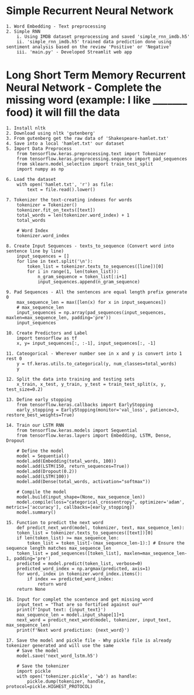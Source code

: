 # Simple Recurrent Neural Network
    1. Word Embedding - Text preprocessing
    2. Simple RNN
        i. Using IMDB dataset preprocessing and saved 'simple_rnn_imdb.h5'
        ii. 'simple_rnn_imdb.h5' trained data prediction done using sentiment analysis based on the review 'Positive' or 'Negative'
        iii. 'main.py' - Developed Streamlit web app


# Long Short Term Memory Recurrent Neural Network - Complete the missing word (example: I like _______ food) it will fill the data 
    1. Install nltk
    2. Download using nltk 'gutenberg'
    3. From gutenberg get the raw data of 'Shakespeare-hamlet.txt'
    4. Save into a local 'hamlet.txt' our dataset
    5. Import Data Preprocess
        from tensorflow.keras.preprocessing.text import Tokenizer
        from tensorflow.keras.preprocessing.sequence import pad_sequences
        from sklearn.model_selection import train_test_split
        import numpy as np
    
    6. Load the dataset
        with open('hamlet.txt', 'r') as file:
            text = file.read().lower()

    7. Tokenizer the text-creating indexes for words
        tokenizer = Tokenizer()
        tokenizer.fit_on_texts([text])
        total_words = len(tokenizer.word_index) + 1
        total_words

        # Word Index
        tokenizer.word_index
    
    8. Create Input Sequences - texts_to_sequence (Convert word into sentence line by line) 
        input_sequences = []
        for line in text.split('\n'):
            token_list = tokenizer.texts_to_sequences([line])[0]
            for i in range(1, len(token_list)):
                n_gram_sequence = token_list[:i+1]
                input_sequences.append(n_gram_sequence)

    9. Pad Sequences - All the sentences are equal length prefix generate 0
        max_sequence_len = max([len(x) for x in input_sequences])
        # max_sequence_len
        input_sequences = np.array(pad_sequences(input_sequences, maxlen=max_sequence_len, padding='pre'))
        input_sequences

    10. Create Predictors and Label
        import tensorflow as tf
        x, y= input_sequences[:, :-1], input_sequences[:, -1]
    
    11. Cateogorical - Wherever number see in x and y is convert into 1 rest 0
        y = tf.keras.utils.to_categorical(y, num_classes=total_words)
        y

    12. Split the data into training and testing sets
        x_train, x_test, y_train, y_test = train_test_split(x, y, test_size=0.2)

    13. Define early stopping
        from tensorflow.keras.callbacks import EarlyStopping
        early_stopping = EarlyStopping(monitor='val_loss', patience=3, restore_best_weights=True)

    14. Train our LSTM RNN
        from tensorflow.keras.models import Sequential
        from tensorflow.keras.layers import Embedding, LSTM, Dense, Dropout

        # Define the model
        model = Sequential()
        model.add(Embedding(total_words, 100))
        model.add(LSTM(150, return_sequences=True))
        model.add(Dropout(0.2))
        model.add(LSTM(100))
        model.add(Dense(total_words, activation="softmax"))

        # Compile the model
        model.build(input_shape=(None, max_sequence_len))
        model.compile(loss="categorical_crossentropy", optimizer='adam', metrics=['accuracy'], callbacks=[early_stopping])
        model.summary()

    15. Function to predict the next word
        def predict_next_word(model, tokenizer, text, max_sequence_len):
        token_list = tokenizer.texts_to_sequences([text])[0]
        if len(token_list) >= max_sequence_len:
            token_list = token_list[-(max_sequence_len-1):] # Ensure the sequence length matches max_sequence_len
        token_list = pad_sequences([token_list], maxlen=max_sequence_len-1, padding='pre')
        predicted = model.predict(token_list, verbose=0)
        predicted_word_index = np.argmax(predicted, axis=1)
        for word, index in tokenizer.word_index.items():
            if index == predicted_word_index:
                return word
        return None

    16. Input for complet the scentence and get missing word
        input_text = "That are so fortified against our"
        print(f'Input text: {input_text}')
        max_sequence_len = model.input_shape[1]+1
        next_word = predict_next_word(model, tokenizer, input_text, max_sequence_len)
        print(f'Next word prediction: {next_word}')

    17. Save the model and pickle file - Why pickle file is already tokenizer generated and will use the same
        # Save the model
        model.save('next_word_lstm.h5')

        # Save the tokenizer
        import pickle
        with open('tokenizer.pickle', 'wb') as handle:
            pickle.dump(tokenizer, handle, protocol=pickle.HIGHEST_PROTOCOL)